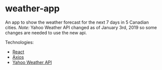 # weather-app
An app to show the weather forecast for the next 7 days in 5 Canadian cities. *Note:* Yahoo Weather API changed as of January 3rd, 2019 so some changes are needed to use the new api.

Technologies:
- <a href="https://reactjs.org/" target="_blank">React</a>
- <a href="https://github.com/axios/axios" target="_blank">Axios</a>
- <a href="https://developer.yahoo.com/weather/" target="_blank">Yahoo Weather API</a>
